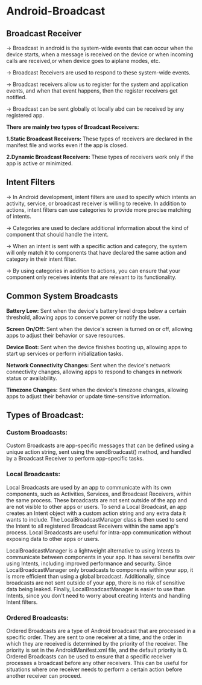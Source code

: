 ﻿# Android-Broadcast

## Broadcast Receiver
 -> Broadcast in android is the system-wide events that can occur when the device starts, when a message is received on the device or when incoming calls are received,or when device goes to aiplane modes, etc.
 
 -> Broadcast Receivers are used to respond to these system-wide events.

 -> Broadcast receivers allow us to register for the system and application events, and when that event happens, then the register receivers get notified.

 -> Broadcast can be sent globally ot locally abd can be received by any registered app.

 <b>There are mainly two types of Broadcast Receivers:</b>

   <b>1.Static Broadcast Receivers: </b>These types of receivers are declared in the manifest file and works even if the app is closed.

   <b>2.Dynamic Broadcast Receivers: </b>These types of receivers work only if the app is active or minimized.

## Intent Filters

 -> In Android development, intent filters are used to specify which intents an activity, service, or broadcast receiver is willing to receive. In addition to actions, intent filters can use categories to provide more precise matching of intents.

 -> Categories are used to declare additional information about the kind of component that should handle the intent. 

 -> When an intent is sent with a specific action and category, the system will only match it to components that have declared the same action and category in their intent filter.

 -> By using categories in addition to actions, you can ensure that your component only receives intents that are relevant to its functionality.
 

## Common System Broadcasts

<b>Battery Low:</b> Sent when the device's battery level drops below a certain threshold, allowing apps to conserve power or notify the user.

<b>Screen On/Off:</b> Sent when the device's screen is turned on or off, allowing apps to adjust their behavior or save resources.

<b>Device Boot:</b> Sent when the device finishes booting up, allowing apps to start up services or perform initialization tasks.

<b>Network Connectivity Changes:</b> Sent when the device's network connectivity changes, allowing apps to respond to changes in network status or availability.

<b>Timezone Changes:</b> Sent when the device's timezone changes, allowing apps to adjust their behavior or update time-sensitive information.

## Types of Broadcast:

### Custom Broadcasts: 
Custom Broadcasts are app-specific messages that can be defined using a unique action string, sent using the sendBroadcast() method, and handled by a Broadcast Receiver to perform app-specific tasks.
   
### Local Broadcasts:
Local Broadcasts are used by an app to communicate with its own components, such as Activities, Services, and Broadcast Receivers, within the same process. These broadcasts are not sent outside of the app and are not visible to other apps or users. To send a Local Broadcast, an app creates an Intent object with a custom action string and any extra data it wants to include. The LocalBroadcastManager class is then used to send the Intent to all registered Broadcast Receivers within the same app's process. Local Broadcasts are useful for intra-app communication without exposing data to other apps or users.

LocalBroadcastManager is a lightweight alternative to using Intents to communicate between components in your app. It has several benefits over using Intents, including improved performance and security. Since LocalBroadcastManager only broadcasts to components within your app, it is more efficient than using a global broadcast. Additionally, since broadcasts are not sent outside of your app, there is no risk of sensitive data being leaked. Finally, LocalBroadcastManager is easier to use than Intents, since you don't need to worry about creating Intents and handling Intent filters.

### Ordered Broadcasts:
Ordered Broadcasts are a type of Android broadcast that are processed in a specific order. They are sent to one receiver at a time, and the order in which they are received is determined by the priority of the receiver. The priority is set in the AndroidManifest.xml file, and the default priority is 0. Ordered Broadcasts can be used to ensure that a specific receiver processes a broadcast before any other receivers. This can be useful for situations where one receiver needs to perform a certain action before another receiver can proceed.
